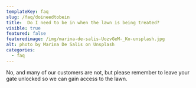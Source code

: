 ```yaml
---
templateKey: faq
slug: /faq/doineedtobein
title:  Do I need to be in when the lawn is being treated?
visible: true
featured: false
featuredimage: /img/marina-de-salis-UozvGeM-_Ko-unsplash.jpg
alt: photo by Marina De Salis on Unsplash
categories:
  - faq
---
```


No, and many of our customers are not, but please remember to leave your gate unlocked so we can gain access to the lawn.